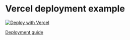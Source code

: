 # Vercel deployment example

[![Deploy with Vercel](https://vercel.com/button)](https://vercel.com/new/clone?repository-url=https%3A%2F%2Fgithub.com%2Fprisma%2Fdeployment-example-vercel%2Ftree%2Fdata-proxy&env=DATABASE_URL,MIGRATE_DATABASE_URL&envDescription=DATABASE_URL%20-%20proxy%20URL%2C%20MIGRATE_DATABASE_URL%20-%20direct%20connection%20string&envLink=https%3A%2F%2Fwww.notion.so%2Fprismaio%2FPrisma-Data-Proxy-Early-Access-Program-EAP-8ca06a8b350340e3a6236689375d071e)

[Deployment guide](https://www.prisma.io/docs/guides/deployment/deploying-to-vercel)